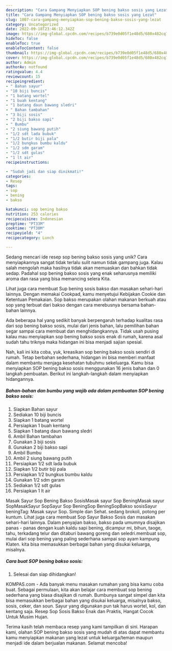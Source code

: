 ```yaml
---
description: "Cara Gampang Menyiapkan SOP bening bakso sosis yang Lezat"
title: "Cara Gampang Menyiapkan SOP bening bakso sosis yang Lezat"
slug: 1007-cara-gampang-menyiapkan-sop-bening-bakso-sosis-yang-lezat
category: Uncategorized
date: 2022-09-18T23:46:12.342Z
image: https://img-global.cpcdn.com/recipes/b739e0d05f1e48d5/680x482cq70/sop-bening-bakso-sosis-foto-resep-utama.jpg
hideToc: false
enableToc: true
enableTocContent: false
thumbnail: https://img-global.cpcdn.com/recipes/b739e0d05f1e48d5/680x482cq70/sop-bening-bakso-sosis-foto-resep-utama.jpg
cover: https://img-global.cpcdn.com/recipes/b739e0d05f1e48d5/680x482cq70/sop-bening-bakso-sosis-foto-resep-utama.jpg
author: Admin
authorAv: notfound
ratingvalue: 4.4
reviewcount: 15
recipeingredient:
- " Bahan sayur"
- "10 biji buncis"
- "1 batang wortel"
- "1 buah kentang"
- "1 batang daun bawang sledri"
- " Bahan tambahan"
- "3 biji sosis"
- "2 biji bakso sapi"
- " Bumbu"
- "2 siung bawang putih"
- "1/2 sdt lada bubuk"
- "1/2 butir biji pala"
- "1/2 bungkus bumbu kaldu"
- "1/2 sdm garam"
- "1/2 sdt gulas"
- "1 lt air"
recipeinstructions:

- "Sudah jadi dan siap dinikmati!"
categories:
- Resep
tags:
- sop
- bening
- bakso

katakunci: sop bening bakso 
nutrition: 253 calories
recipecuisine: Indonesian
preptime: "PT33M"
cooktime: "PT30M"
recipeyield: "4"
recipecategory: Lunch

---
```





Sedang mencari ide resep sop bening bakso sosis yang unik? Cara menyiapkannya sangat tidak terlalu sulit namun tidak gampang juga. Kalau salah mengolah maka hasilnya tidak akan memuaskan dan bahkan tidak sedap. Padahal sop bening bakso sosis yang enak seharusnya memiliki aroma dan rasa yang bisa memancing selera Kita.





Lihat juga cara membuat Sup bening sosis bakso dan masakan sehari-hari lainnya. Dengan memakai Cookpad, kamu menyetujui Kebijakan Cookie dan Ketentuan Pemakaian. Sop bakso merupakan olahan makanan berkuah atau sop yang terbuat dari bakso dengan cara merebusnya bersama bahan-bahan lainnya.

Ada beberapa hal yang sedikit banyak berpengaruh terhadap kualitas rasa dari sop bening bakso sosis, mulai dari jenis bahan, lalu pemilihan bahan segar sampai cara membuat dan menghidangkannya. Tidak usah pusing kalau mau menyiapkan sop bening bakso sosis enak di rumah, karena asal sudah tahu triknya maka hidangan ini bisa menjadi sajian spesial.






Nah, kali ini kita coba, yuk, kreasikan sop bening bakso sosis sendiri di rumah. Tetap berbahan sederhana, hidangan ini bisa memberi manfaat dalam membantu menjaga kesehatan tubuhmu sekeluarga. Kamu bisa menyiapkan SOP bening bakso sosis menggunakan 16 jenis bahan dan 0 langkah pembuatan. Berikut ini langkah-langkah dalam menyiapkan hidangannya.

<!--inarticleads1-->

##### Bahan-bahan dan bumbu yang wajib ada dalam pembuatan SOP bening bakso sosis:

1. Siapkan  Bahan sayur
1. Sediakan 10 biji buncis
1. Siapkan 1 batang wortel
1. Persiapkan 1 buah kentang
1. Siapkan 1 batang daun bawang sledri
1. Ambil  Bahan tambahan
1. Gunakan 3 biji sosis
1. Gunakan 2 biji bakso sapi
1. Ambil  Bumbu
1. Ambil 2 siung bawang putih
1. Persiapkan 1/2 sdt lada bubuk
1. Siapkan 1/2 butir biji pala
1. Persiapkan 1/2 bungkus bumbu kaldu
1. Gunakan 1/2 sdm garam
1. Sediakan 1/2 sdt gulas
1. Persiapkan 1 lt air


Masak Sayur Sop Bening Bakso SosisMasak sayur Sop BeningMasak sayur SopMasakSayur SopSayur Sop BeningSop BeningSopBakso sosisSayur beningTag: Masak sayur Sop. Simple dan Sehat. sedang brokoli, potong per kuntum. Lihat juga cara membuat Sop Sayur Bakso Sosis dan masakan sehari-hari lainnya. Dalam penyajian bakso, bakso pada umumnya disajikan panas - panas dengan kuah kaldu sapi bening, dicampur mi, bihun, taoge, tahu, terkadang telur dan ditaburi bawang goreng dan seledri.membuat sop, mulai dari sop bening yang paling sederhana sampai sop ayam kampung Klaten. kita bisa memasukkan berbagai bahan yang disukai keluarga, misalnya. 

<!--inarticleads2-->

##### Cara buat SOP bening bakso sosis:


1. Selesai dan siap dihidangkan!

KOMPAS.com - Ada banyak menu masakan rumahan yang bisa kamu coba buat. Sebagai permulaan, kita akan belajar cara membuat sop bening sederhana yang biasa disajikan di rumah. Bumbunya sangat simpel dan kita bisa memasukkan berbagai bahan yang disukai keluarga, misalnya bakso, sosis, ceker, dan soun. Sayur yang digunakan pun tak harus wortel, kol, dan kentang saja. Resep Sop Sosis Bakso Enak dan Praktis, Hangat Cocok Untuk Musim Hujan. 

Terima kasih telah membaca resep yang kami tampilkan di sini. Harapan kami, olahan SOP bening bakso sosis yang mudah di atas dapat membantu kamu menyiapkan makanan yang lezat untuk keluarga/teman maupun menjadi ide dalam berjualan makanan. Selamat mencoba!
